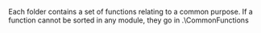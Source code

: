 Each folder contains a set of functions relating to a common purpose.
If a function cannot be sorted in any module, they go in .\CommonFunctions
